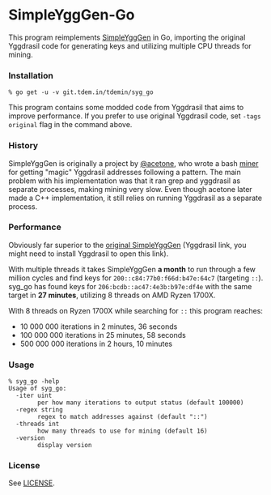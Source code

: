 # SimpleYggGen-Go

This program reimplements [SimpleYggGen](https://notabug.org/acetone/SimpleYggGen-Bash) in Go, importing the original Yggdrasil
code for generating keys and utilizing multiple CPU threads for mining.

### Installation

`% go get -u -v git.tdem.in/tdemin/syg_go`

This program contains some modded code from Yggdrasil that aims to improve
performance. If you prefer to use original Yggdrasil code, set `-tags original`
flag in the command above.

### History

SimpleYggGen is originally a project by [@acetone](https://notabug.org/acetone),
who wrote a bash [miner](https://notabug.org/acetone/SimpleYggGen-Bash) for
getting "magic" Yggdrasil addresses following a pattern. The main problem with
his implementation was that it ran grep and yggdrasil as separate processes,
making mining very slow. Even though acetone later made a C++ implementation, it
still relies on running Yggdrasil as a separate process.

### Performance

Obviously far superior to the [original SimpleYggGen][dokuygg]
(Yggdrasil link, you might need to install Yggdrasil to open this link).

[dokuygg]: http://[300:529f:150c:eafe::6]/doku.php?id=yggdrasil:simpleygggen

With multiple threads it takes SimpleYggGen **a month** to run through a few
million cycles and find keys for `200::c84:77b0:f66d:b47e:64c7` (targeting
`::`). syg_go has found keys for `206:bcdb::ac47:4e3b:b97e:df4e` with the same
target in **27 minutes**, utilizing 8 threads on AMD Ryzen 1700X.

With 8 threads on Ryzen 1700X while searching for `::` this program reaches:

* 10 000 000 iterations in 2 minutes, 36 seconds
* 100 000 000 iterations in 25 minutes, 58 seconds
* 500 000 000 iterations in 2 hours, 10 minutes

### Usage

```
% syg_go -help
Usage of syg_go:
  -iter uint
        per how many iterations to output status (default 100000)
  -regex string
        regex to match addresses against (default "::")
  -threads int
        how many threads to use for mining (default 16)
  -version
        display version
```

### License

See [LICENSE](LICENSE).
